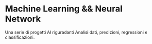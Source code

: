 # Machine Learning && Neural Network

Una serie di progetti AI riguradanti Analisi dati, predizioni, regressioni e classificazioni.
